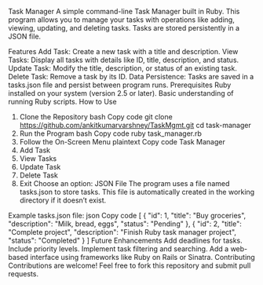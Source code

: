 Task Manager
A simple command-line Task Manager built in Ruby. This program allows you to manage your tasks with operations like adding, viewing, updating, and deleting tasks. Tasks are stored persistently in a JSON file.

Features
Add Task: Create a new task with a title and description.
View Tasks: Display all tasks with details like ID, title, description, and status.
Update Task: Modify the title, description, or status of an existing task.
Delete Task: Remove a task by its ID.
Data Persistence: Tasks are saved in a tasks.json file and persist between program runs.
Prerequisites
Ruby installed on your system (version 2.5 or later).
Basic understanding of running Ruby scripts.
How to Use
1. Clone the Repository
bash
Copy code
git clone https://github.com/ankitkumarvarshney/TaskMgmt.git
cd task-manager
2. Run the Program
bash
Copy code
ruby task_manager.rb
3. Follow the On-Screen Menu
plaintext
Copy code
Task Manager
1. Add Task
2. View Tasks
3. Update Task
4. Delete Task
5. Exit
Choose an option:
JSON File
The program uses a file named tasks.json to store tasks. This file is automatically created in the working directory if it doesn’t exist.

Example tasks.json file:
json
Copy code
[
  {
    "id": 1,
    "title": "Buy groceries",
    "description": "Milk, bread, eggs",
    "status": "Pending"
  },
  {
    "id": 2,
    "title": "Complete project",
    "description": "Finish Ruby task manager project",
    "status": "Completed"
  }
]
Future Enhancements
Add deadlines for tasks.
Include priority levels.
Implement task filtering and searching.
Add a web-based interface using frameworks like Ruby on Rails or Sinatra.
Contributing
Contributions are welcome! Feel free to fork this repository and submit pull requests.

